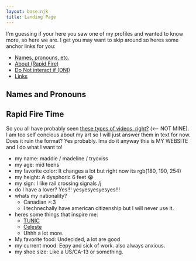 ```yaml
---
layout: base.njk
title: Landing Page
---
```


I'm guessing if your here you saw one of my profiles and wanted to know more, so here we are. I get you may want to skip around so heres some anchor links for you: 

- [Names, pronouns, etc.](#names-and-pronouns)
- [About (Rapid Fire)](#rapid-fire)
- [Do Not interact if (DNI)](#dni)
- [Links](#links)

<h2 id="names-and-pronouns">Names and Pronouns</h2>

<h2 id="rapid-fire">Rapid Fire Time</h2>

So you all have probably seen [these types of videos, right?]( https://youtube.com/shorts/LYx-BtoK4gc?feature=share) (<-- NOT MINE). I am too self concious about my art so I will just answer them in text for now. Does it ruin the format? Yes probably. Ima do it anyway this is MY WEBSITE and I do what I want to!

- my name: maddie / madeline / tryoxiss
- my age: mid teens
- my favorite color: It changes a lot but right now its <span class="preview-color" style="--preview-color: rgb(180, 190, 254)">rgb(180, 190, 254)</span>
- my height: A dysphoric 6 feet :sob:
- my sign: I like rail crossing signals /j
- do I have a lover? Yes!!! yesyesyesyesyes!!!
- whats my nationality? 
    - Canadian >:3
    - I technechally have american citizenship but I will never use it.
- heres some things that inspire me: 
    - [TUNIC](https://store.steampowered.com/app/553420/TUNIC/)
    - [Celeste](https://store.steampowered.com/app/504230/Celeste/)
    - Uhhh a lot more. 
- My favorite food: Undecided, a lot are good
- my current mood: Eepy and sick of work. also always anxious.
- my shoe size: Like a US/CA-13 or something.